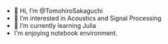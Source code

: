 - 👋 Hi, I’m @TomohiroSakaguchi
- 👀 I’m interested in Acoustics and Signal Processing
- 🌱 I’m currently learning Julia
- I'm enjoying notebook environment.
<!---
- 💞️ I’m looking to collaborate on ...
- 📫 How to reach me ...
--->

<!---
TomohiroSakaguchi/TomohiroSakaguchi is a ✨ special ✨ repository because its `README.md` (this file) appears on your GitHub profile.
You can click the Preview link to take a look at your changes.
--->
